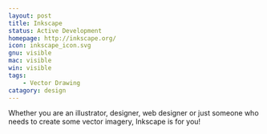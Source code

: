 ```yaml
---
layout: post
title: Inkscape
status: Active Development
homepage: http://inkscape.org/
icon: inkscape_icon.svg
gnu: visible
mac: visible
win: visible
tags:
    - Vector Drawing 
catagory: design
---
```


Whether you are an illustrator, designer, web designer or just someone who needs to create some vector imagery, Inkscape is for you!